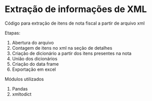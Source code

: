 # Extração de informações de XML

Código para extração de itens de nota fiscal a partir de arquivo xml

Etapas:
1. Abertura do arquivo
2. Contagem de itens no xml na seção de detalhes
3. Criação de dicionário a partir dos itens presentes na nota
4. União dos dicionários
5. Criação do data frame
6. Exportação em excel

Módulos utilizados
1. Pandas
2. xmltodict